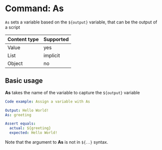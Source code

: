 # Command: As

`As` sets a variable based on the `${output}` variable, that can be the output of a script

| Content type | Supported |
|--------------|-----------|
| Value        | yes       |
| List         | implicit  |
| Object       | no        |

## Basic usage

**As** takes the name of the variable to capture the `${output}` variable

```yaml
Code example: Assign a variable with As

Output: Hello World!
As: greeting

Assert equals:
  actual: ${greeting}
  expected: Hello World!
```

Note that the argument to **As** is not in `${..}` syntax.